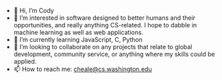 - 👋 Hi, I’m Cody
- 👀 I’m interested in software designed to better humans and their opportunities, and really anything CS-related. I hope to dabble in machine
learning as well as web applications.
- 🌱 I’m currently learning JavaScript, C, Python
- 💞️ I’m looking to collaborate on any projects that relate to global development, community service, or anything where my skills could be applied.
- 📫 How to reach me: cheale@cs.washington.edu 

<!---
coheale/coheale is a ✨ special ✨ repository because its `README.md` (this file) appears on your GitHub profile.
You can click the Preview link to take a look at your changes.
--->
